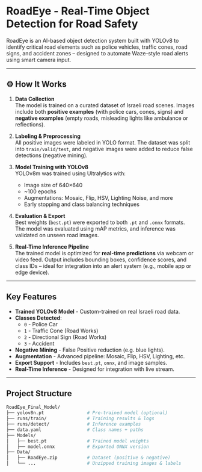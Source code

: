 # RoadEye - Real-Time Object Detection for Road Safety

RoadEye is an AI-based object detection system built with YOLOv8 to identify critical road elements such as police vehicles, traffic cones, road signs, and accident zones – designed to automate Waze-style road alerts using smart camera input.

---

## ⚙️ How It Works

1. **Data Collection**  
   The model is trained on a curated dataset of Israeli road scenes. Images include both **positive examples** (with police cars, cones, signs) and **negative examples** (empty roads, misleading lights like ambulance or reflections).

2. **Labeling & Preprocessing**  
   All positive images were labeled in YOLO format. The dataset was split into `train/valid/test`, and negative images were added to reduce false detections (negative mining).

3. **Model Training with YOLOv8**  
   YOLOv8m was trained using Ultralytics with:
   - Image size of 640×640
   - ~100 epochs
   - Augmentations: Mosaic, Flip, HSV, Lighting Noise, and more
   - Early stopping and class balancing techniques

4. **Evaluation & Export**  
   Best weights (`best.pt`) were exported to both `.pt` and `.onnx` formats. The model was evaluated using mAP metrics, and inference was validated on unseen road images.

5. **Real-Time Inference Pipeline**  
   The trained model is optimized for **real-time predictions** via webcam or video feed. Output includes bounding boxes, confidence scores, and class IDs – ideal for integration into an alert system (e.g., mobile app or edge device).

---

## Key Features

- **Trained YOLOv8 Model** - Custom-trained on real Israeli road data.
- **Classes Detected**:
  - `0` - Police Car  
  - `1` - Traffic Cone (Road Works) 
  - `2` - Directional Sign (Road Works) 
  - `3` - Accident  
- **Negative Mining** - False Positive reduction (e.g. blue lights).
- **Augmentation** - Advanced pipeline: Mosaic, Flip, HSV, Lighting, etc.
- **Export Support** - Includes `best.pt`, `onnx`, and image samples.
- **Real-Time Inference** - Designed for integration with live stream.

---

## Project Structure

```bash
RoadEye_Final_Model/
├── yolov8n.pt                # Pre-trained model (optional)
├── runs/train/               # Training results & logs
├── runs/detect/              # Inference examples
├── data.yaml                 # Class names + paths
├── Models/
│   ├── best.pt               # Trained model weights
│   ├── model.onnx            # Exported ONNX version
├── Data/
│   ├── RoadEye.zip           # Dataset (positive & negative)
│   └── ...                   # Unzipped training images & labels

